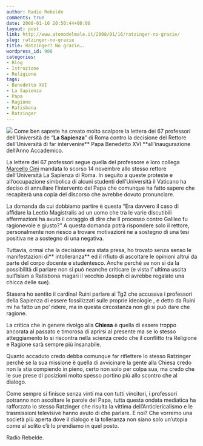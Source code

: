 ```yaml
---
author: Radio Rebelde
comments: true
date: 2008-01-16 20:50:44+00:00
layout: post
link: http://www.atomodelmale.it/2008/01/16/ratzinger-no-grazie/
slug: ratzinger-no-grazie
title: Ratzinger? No grazie….
wordpress_id: 908
categories:
- Blog
- Istruzione
- Religione
tags:
- Benedetto XVI
- La Sapienza
- Papa
- Ragione
- Ratisbona
- Ratzinger
---
```


![](http://www.atomodelmale.it/wp-content/uploads/2008/10/ratzinger3-206x300.jpg)
Come ben saprete ha creato molto scalpore la lettera dei 67 professori dell’Università de “**La Sapienza**” di Roma contro la decisione del Rettore dell’Università di far intervenire** Papa Benedetto XVI **all’inaugurazione dell’Anno Accademico.

La lettere dei 67 professori segue quella del  professore e loro collega [Marcello Cini](http://www.aprileonline.info/5852/la-lettera-di-marcello-cini) mandata lo scorso 14 novembre allo stesso rettore dell’Università La Sapienza di Roma. In seguito a queste proteste e all’occupazione simbolica di alcuni studenti dell’Università il Vaticano ha deciso di annullare l’intervento del Papa che comunque ha fatto sapere che recapiterà una copia del discorso che avrebbe dovuto pronunciare.

La domanda da cui dobbiamo partire è questa “Era davvero il caso di affidare la Lectio Magistralis ad un uomo che tra le varie discutibili affermazioni ha avuto il coraggio di dire che Il processo contro Galileo fu ragionevole e giusto?” A questa domanda potrà rispondere solo il rettore, personalmente non riesco a trovare motivazioni ne a sostegno di una tesi positiva ne a sostegno di una negativa.

<!-- more -->


Tuttavia, ormai che la decisione era stata presa, ho trovato senza senso le manifestazioni di** intolleranza** ed il rifiuto di ascoltare le opinioni altrui da parte del corpo docente e studentesco. Anche perché se non si da la possibilità di parlare non si può neanche criticare (e vista l’ ultima uscita sull’Islam a Ratisbona magari il vecchio Joseph ci avrebbe regalato una chicca delle sue).

Stasera ho sentito il cardinal  Ruini parlare al Tg2 che accusava i professori della Sapienza  di essere fossilizzati sulle proprie ideologie , e detto da Ruini mi ha fatto un po’ ridere, ma in questa circostanza non gli si può dare che ragione.

La critica che in genere rivolgo alla **Chiesa** è quella di essere troppo ancorata al passato e timorosa di aprirsi al presente ma se lo stesso atteggiamento lo si riscontra nella scienza credo che il conflitto tra Religione e Ragione sarà sempre più insanabile.

Quanto accaduto credo debba comunque far riflettere lo stesso Ratzinger perché se la sua missione è quella di avvicinare la gente alla Chiesa credo non la stia compiendo in pieno, certo non solo per colpa sua, ma credo che le sue prese di posizioni molto spesso portino più allo scontro che al dialogo.

Come sempre si finisce senza vinti ma con tutti vincitori, i professori potranno non ascoltare le parole del Papa, tutta questa ondata mediatica ha rafforzato lo stesso Ratzinger che risulta la vittima dell’Anticlericalismo  e le trasmissioni televisive hanno avuto di che parlare. E noi? Che vorremo una società più aperta dove il dialogo e la tolleranza non siano solo un’utopia come al solito c’è lo prendiamo in quel posto.

Radio Rebelde.
